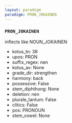 ```yaml
---
layout: paradigm
paradigm: PRON_JOKAINEN
---
```

### ` PRON_JOKAINEN `

inflects like NOUN_JOKAINEN
* kotus_tn: 38
* upos: PRON
* suffix_regex: nen
* kotus_av: None
* grade_dir: strengthen
* harmony: back
* possessive: False
* stem_diphthong: None
* deletion: nen
* plurale_tantum: False
* clitics: False
* pos: PRONOUN
* stem_vowel: None
